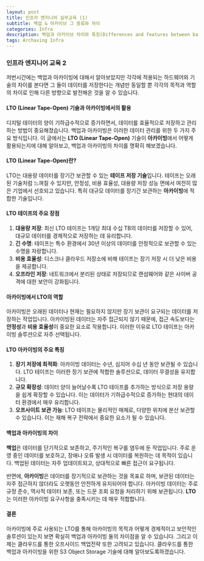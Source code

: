 ```yaml
---
layout: post
title: 인프라 엔지니어 실무교육 (1)
subtitle: 백업 & 아카이브 그 종류와 차이
categories: Infra
description: 백업과 아카이브 차이와 특징(Differences and features between backup and archiving)
tags: Archaving Infra
---
```


### 인프라 엔지니어 교육 2

저번시간에는 백업과 아카이빙에 대해서 알아보았지만 각각에 적용되는 하드웨어와 기술의 차이를 본다면 그 둘이 데이터를 저장한다는 개념만 동일할 뿐 각각의 목적과 역할의 차이로 인해 다른 방향으로 발전해온 것을 알 수 있습니다.

#### LTO (Linear Tape-Open) 기술과 아카이빙에서의 활용

디지털 데이터의 양이 기하급수적으로 증가하면서, 데이터를 효율적으로 저장하고 관리하는 방법이 중요해졌습니다. 백업과 아카이빙은 이러한 데이터 관리를 위한 두 가지 주요 방식입니다. 이 글에서는 **LTO (Linear Tape-Open)** 기술이 **아카이빙**에서 어떻게 활용되는지에 대해 알아보고, 백업과 아카이빙의 차이를 명확히 해보겠습니다.

#### LTO (Linear Tape-Open)란?

LTO는 대용량 데이터를 장기간 보관할 수 있는 **테이프 저장 기술**입니다. 테이프는 오래된 기술처럼 느껴질 수 있지만, 안정성, 비용 효율성, 대용량 저장 성능 면에서 여전히 많은 기업에서 선호되고 있습니다. 특히 대규모 데이터를 장기간 보관하는 **아카이빙**에 적합한 기술입니다.

#### LTO 테이프의 주요 장점
1. **대용량 저장**: 최신 LTO 테이프는 1개당 최대 수십 TB의 데이터를 저장할 수 있어, 대규모 데이터를 경제적으로 저장하는 데 유리합니다.
2. **긴 수명**: 테이프는 특수 환경에서 30년 이상의 데이터를 안정적으로 보관할 수 있는 수명을 자랑합니다.
3. **비용 효율성**: 디스크나 클라우드 저장소에 비해 테이프는 장기 저장 시 더 낮은 비용을 제공합니다.
4. **오프라인 저장**: 네트워크에서 분리된 상태로 저장되므로 랜섬웨어와 같은 사이버 공격에 대한 보안이 강화됩니다.

#### 아카이빙에서 LTO의 역할

아카이빙은 오래된 데이터나 현재는 필요하지 않지만 장기 보관이 요구되는 데이터를 저장하는 작업입니다. 아카이빙된 데이터는 자주 접근되지 않기 때문에, 접근 속도보다는 **안정성**과 **비용 효율성**이 중요한 요소로 작용합니다. 이러한 이유로 LTO 테이프는 아카이빙 솔루션으로 자주 선택됩니다.

#### LTO 아카이빙의 주요 특징
1. **장기 저장에 최적화**: 아카이빙 데이터는 수년, 심지어 수십 년 동안 보관될 수 있습니다. LTO 테이프는 이러한 장기 보관에 적합한 솔루션으로, 데이터 무결성을 유지합니다.
2. **규모 확장성**: 데이터 양이 늘어날수록 LTO 테이프를 추가하는 방식으로 저장 용량을 쉽게 확장할 수 있습니다. 이는 데이터가 기하급수적으로 증가하는 현대의 데이터 환경에서 매우 유리합니다.
3. **오프사이트 보관 가능**: LTO 테이프는 물리적인 매체로, 다양한 위치에 분산 보관할 수 있습니다. 이는 재해 복구 전략에서 중요한 요소가 될 수 있습니다.

#### 백업과 아카이빙의 차이

**백업**은 데이터를 단기적으로 보존하고, 주기적인 복구를 염두에 둔 작업입니다. 주로 운영 중인 데이터를 보호하고, 장애나 오류 발생 시 데이터를 복원하는 데 목적이 있습니다. 백업된 데이터는 자주 업데이트되고, 상대적으로 빠른 접근이 요구됩니다.

반면에, **아카이빙**은 데이터를 장기적으로 보관하는 것을 목표로 하며, 보관된 데이터는 자주 접근하지 않더라도 오랫동안 안전하게 유지되어야 합니다. 아카이빙 데이터는 주로 규정 준수, 역사적 데이터 보존, 또는 드문 조회 요청을 처리하기 위해 보관됩니다. **LTO**는 이러한 아카이빙 요구사항을 충족시키는 데 매우 적합합니다.

#### 결론

아카이빙에 주로 사용되는 LTO를 통해 아카이빙의 목적과 어떻게 경제적이고 보안적인 솔루션이 있는지 보면 확실히 백업과 아카이빙 둘의 차이점을 알 수 있습니다. 그리고 이제는 클라우드를 통한 오프사이드 백업전략 또한 고려되고 있습니다. 클라우드를 통한 백업과 아카이빙을 위한 S3 Object Storage 기술에 대해 알아보도록하겠습니다.